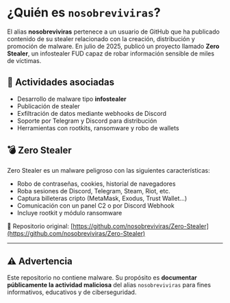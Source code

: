 # ¿Quién es `nosobreviviras`?

El alias **nosobreviviras** pertenece a un usuario de GitHub que ha publicado contenido de su stealer relacionado con la creación, distribución y promoción de malware. En julio de 2025, publicó un proyecto llamado **Zero Stealer**, un infostealer FUD capaz de robar información sensible de miles de víctimas.



## 🧠 Actividades asociadas

- Desarrollo de malware tipo **infostealer**
- Publicación de stealer 
- Exfiltración de datos mediante webhooks de Discord
- Soporte por Telegram y Discord para distribución
- Herramientas con rootkits, ransomware y robo de wallets



## 💣 Zero Stealer

Zero Stealer es un malware peligroso con las siguientes características:

- Robo de contraseñas, cookies, historial de navegadores
- Roba sesiones de Discord, Telegram, Steam, Riot, etc.
- Captura billeteras cripto (MetaMask, Exodus, Trust Wallet...)
- Comunicación con un panel C2 o por Discord Webhook
- Incluye rootkit y módulo ransomware

🔗 Repositorio original: [https://github.com/nosobreviviras/Zero-Stealer](https://github.com/nosobreviviras/Zero-Stealer)

---

## ⚠️ Advertencia

Este repositorio no contiene malware. Su propósito es **documentar públicamente la actividad maliciosa** del alias `nosobreviviras` para fines informativos, educativos y de ciberseguridad.
